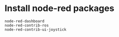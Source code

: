 

# Install node-red packages
```
node-red-dashboard
node-red-contrib-ros
node-red-contrib-ui-joystick

